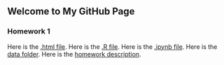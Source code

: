 ## Welcome to My GitHub Page

### Homework 1
Here is the [.html file](https://github.com/BU-IE-360/spring22-dogadurmus/files/hw_1.html).
Here is the [.R file](https://github.com/BU-IE-360/spring22-dogadurmus/files%20hw%201/hw_1.R).
Here is the [.ipynb file](https://github.com/BU-IE-360/spring22-dogadurmus/files%20hw%201/hw_1.ipynb).
Here is the [data folder](https://github.com/BU-IE-360/spring22-dogadurmus/data%20hw1).
Here is the [homework description](https://github.com/BU-IE-360/spring22-dogadurmus/files%20hw%201/IE360_Spring22_HW1.pdf).
